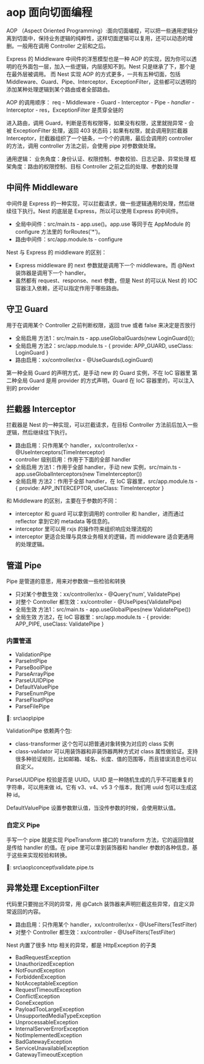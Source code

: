 # aop 面向切面编程

AOP （Aspect Oriented Programming）:面向切面编程，可以把一些通用逻辑分离到切面中，保持业务逻辑的纯粹性，这样切面逻辑可以复用，还可以动态的增删。一般用在调用 Controller 之前和之后。

Express 的 Middleware 中间件的洋葱模型也是一种 AOP 的实现，因为你可以透明的在外面包一层，加入一些逻辑，内层感知不到。Nest 只是继承了下，那个是在最外层被调用。
而 Nest 实现 AOP 的方式更多，一共有五种切面，包括 Middleware、Guard、Pipe、Interceptor、ExceptionFilter，这些都可以透明的添加某种处理逻辑到某个路由或者全部路由。

AOP 的调用顺序： req - Middleware - Guard - Interceptor - Pipe - *handler* - Interceptor - res，ExceptionFilter 是贯穿全链的

进入路由，调用 Guard，判断是否有权限等，如果没有权限，这里就抛异常 - 会被 ExceptionFilter 处理，返回 403 状态码；如果有权限，就会调用到拦截器 Interceptor，拦截器组织了一个链条，一个个的调用，最后会调用的 controller 的方法，调用 controller 方法之前，会使用 pipe 对参数做处理。

通用逻辑：
业务角度：身份认证、权限控制、参数校验、日志记录、异常处理
框架角度：路由的权限控制、目标 Controller 之前之后的处理、参数的处理

## 中间件 Middleware

中间件是 Express 的一种实现，可以拦截请求，做一些逻辑通用的处理，然后继续往下执行。Nest 的底层是 Express，所以可以使用 Express 的中间件。

- 全局中间件：src/main.ts - app.use()。app.use 等同于在 AppModule 的 configure 方法里的 forRoutes('*')。
- 路由中间件：src/app.module.ts - configure

Nest 与 Express 的 middleware 的区别：
- Express middleware 的 next 参数就是调用下一个 middleware。而 @Next 装饰器是调用下一个 handler。
- 虽然都有 request、response、next 参数，但是 Nest 的可以从 Nest 的 IOC 容器注入依赖，还可以指定作用于哪些路由。

## 守卫 Guard

用于在调用某个 Controller 之前判断权限，返回 true 或者 false 来决定是否放行

- 全局启用 方法1：src/main.ts - app.useGlobalGuards(new LoginGuard());
- 全局启用 方法2：src/app.module.ts - { provide: APP_GUARD, useClass: LoginGuard }
- 路由启用：xx/controller/xx - @UseGuards(LoginGuard)

第一种全局 Guard 的声明方式，是手动 new 的 Guard 实例，不在 IoC 容器里
第二种全局 Guard 是用 provider 的方式声明，Guard 在 IoC 容器里的，可以注入别的 provider

## 拦截器 Interceptor

拦截器是 Nest 的一种实现，可以拦截请求，在目标 Controller 方法前后加入一些逻辑，然后继续往下执行。

- 路由启用：只作用某个 handler，xx/controller/xx - @UseInterceptors(TimeInterceptor)
- controller 级别启用：作用于下面的全部 handler 
- 全局启用 方法1：作用于全部 handler，手动 new 实例，src/main.ts - app.useGlobalInterceptors(new TimeInterceptor())
- 全局启用 方法2：作用于全部 handler，在 IoC 容器里，src/app.module.ts - { provide: APP_INTERCEPTOR, useClass: TimeInterceptor }

和 Middleware 的区别，主要在于参数的不同：
- interceptor 和 guard 可以拿到调用的 controller 和 handler，进而通过 reflector 拿到它的 metadata 等信息的。
- interceptor 里可以用 rxjs 的操作符来组织响应处理流程的
- interceptor 更适合处理与具体业务相关的逻辑，而 middleware 适合更通用的处理逻辑。

## 管道 Pipe

Pipe 是管道的意思，用来对参数做一些检验和转换

- 只对某个参数生效：xx/controller/xx - @Query('num', ValidatePipe)
- 对整个 Controller 都生效：xx/controller - @UsePipes(ValidatePipe)
- 全局生效 方法1：src/main.ts - app.useGlobalPipes(new ValidatePipe())
- 全局生效 方法2，在 IoC 容器里：src/app.module.ts - { provide: APP_PIPE, useClass: ValidatePipe }

### 内置管道

- ValidationPipe
- ParseIntPipe
- ParseBoolPipe
- ParseArrayPipe
- ParseUUIDPipe
- DefaultValuePipe
- ParseEnumPipe
- ParseFloatPipe
- ParseFilePipe

🌰: src\aop\pipe

ValidationPipe 依赖两个包:
- class-transformer 这个包可以把普通对象转换为对应的 class 实例
- class-validator 可以用装饰器和非装饰器两种方式对 class 属性做验证。支持很多种验证规则，比如邮箱、域名、长度、值的范围等，而且错误消息也可以自定义。

ParseUUIDPipe 校验是否是 UUID。UUID 是一种随机生成的几乎不可能重复的字符串，可以用来做 id。它有 v3、v4、v5 3 个版本，我们用 uuid 包可以生成这种 id。

DefaultValuePipe 设置参数默认值，当没传参数的时候，会使用默认值。

### 自定义 Pipe

手写一个 pipe 就是实现 PipeTransform 接口的 transform 方法，它的返回值就是传给 handler 的值。在 pipe 里可以拿到装饰器和 handler 参数的各种信息，基于这些来实现校验和转换。

🌰: src\aop\concept\validate.pipe.ts

## 异常处理 ExceptionFilter

代码里只要抛出不同的异常，用 @Catch 装饰器来声明拦截这些异常，自定义异常返回的内容。

- 路由启用：只作用某个 handler，xx/controller/xx - @UseFilters(TestFilter)
- 对整个 Controller 都生效：xx/controller - @UseFilters(TestFilter)

Nest 内置了很多 http 相关的异常，都是 HttpException 的子类

- BadRequestException
- UnauthorizedException
- NotFoundException
- ForbiddenException
- NotAcceptableException
- RequestTimeoutException
- ConflictException
- GoneException
- PayloadTooLargeException
- UnsupportedMediaTypeException
- UnprocessableException
- InternalServerErrorException
- NotImplementedException
- BadGatewayException
- ServiceUnavailableException
- GatewayTimeoutException
